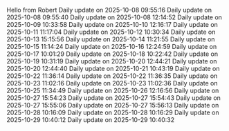 ﻿Hello from Robert
Daily update on 2025-10-08 09:55:16
Daily update on 2025-10-08 09:55:40
Daily update on 2025-10-08 12:14:52
Daily update on 2025-10-09 10:33:58
Daily update on 2025-10-10 12:16:17
Daily update on 2025-10-11 11:17:04
Daily update on 2025-10-12 10:30:34
Daily update on 2025-10-13 15:15:56
Daily update on 2025-10-14 11:21:55
Daily update on 2025-10-15 11:14:24
Daily update on 2025-10-16 12:24:59
Daily update on 2025-10-17 10:01:29
Daily update on 2025-10-18 10:22:42
Daily update on 2025-10-19 10:31:19
Daily update on 2025-10-20 12:44:21
Daily update on 2025-10-20 12:44:40
Daily update on 2025-10-21 10:43:19
Daily update on 2025-10-22 11:36:14
Daily update on 2025-10-22 11:36:35
Daily update on 2025-10-23 11:02:16
Daily update on 2025-10-23 11:02:36
Daily update on 2025-10-25 11:34:49
Daily update on 2025-10-26 12:16:56
Daily update on 2025-10-27 15:54:23
Daily update on 2025-10-27 15:54:43
Daily update on 2025-10-27 15:55:06
Daily update on 2025-10-27 15:56:13
Daily update on 2025-10-28 10:16:09
Daily update on 2025-10-28 10:16:29
Daily update on 2025-10-29 10:40:12
Daily update on 2025-10-29 10:40:32
